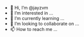 - 👋 Hi, I’m @jayzvm
- 👀 I’m interested in ...
- 🌱 I’m currently learning ...
- 💞️ I’m looking to collaborate on ...
- 📫 How to reach me ...

<!---
jayzvm/jayzvm is a ✨ special ✨ repository because its `README.md` (this file) appears on your GitHub profile.
You can click the Preview link to take a look at your changes.
--->
